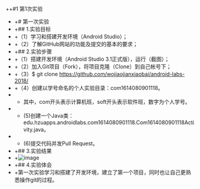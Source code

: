 ++#1 第1次实验
+ +# 第一次实验
+ +## 1.实验目标
+ +（1）学习和搭建开发环境（Android Studio）；
+ +（2）了解GitHub网站的功能及提交的基本的要求；
+ +## 2.实验步骤
+ +（1）搭建开发环境（Android Studio 3.1正式版），运行（截图）；
+ +（2）加入Git项目（Fork），将项目克隆（Clone）到自己帐号下；
+ +（3）$ git clone https://github.com/wojiaojianxiaobai/android-labs-2018/
+ +（4）创建以学号命名的个人实验目录：com1614080901118。
+ + 其中，com开头表示计算机班，soft开头表示软件班，数字为个人学号。
+ + (5)创建一个Java类：edu.hzuapps.androidlabs.com1614080901118.Com1614080901118Activity.java。
+ + (6)提交代码并发Pull Request。
+ +## 3.实验结果
+ +![image](https://github.com/wojiaojianxiaobai/android-labs-2018/blob/master/com1614080901118/%E7%AC%AC%E4%B8%80%E6%AC%A1%E5%AE%9E%E9%AA%8C%E6%88%AA%E5%9B%BE.jpg)
+ +## 4.实验体会
+ +第一次实验学习和搭建了开发环境，建立了第一个项目，同时也让自己更熟悉操作git的过程。
